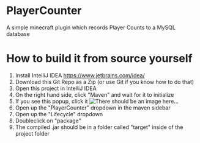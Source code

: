 # PlayerCounter
A simple minecraft plugin which records Player Counts to a MySQL database

# How to build it from source yourself
1. Install IntelliJ IDEA
https://www.jetbrains.com/idea/
1. Download this Git Repo as a Zip (or use Git if you know how to do that)
1. Open this project in IntelliJ IDEA
1. On the right hand side, click "Maven" and wait for it to initialize
1. If you see this popup, click it ![There should be an image here...](https://i.imgur.com/RkWzSt0.jpg)
1. Open up the "PlayerCounter" dropdown in the maven sidebar
1. Open up the "Lifecycle" dropdown
1. Doubleclick on "package"
1. The compiled .jar should be in a folder called "target" inside of the project folder
